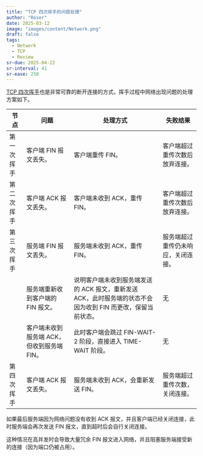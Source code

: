 ```yaml
---
title: "TCP 四次挥手的问题处理"
author: "Roser"
date: 2025-03-12
image: "images/content/Network.png"
draft: false
tags:
  - Network
  - TCP
  - Review
sr-due: 2025-04-22
sr-interval: 41
sr-ease: 250
---
```

[TCP 四次挥手](TCP%20四次挥手.md)也是非常可靠的断开连接的方式，挥手过程中网络出现问题的处理方案如下。

| 节点    | 问题                        | 处理方式                                                          | 失败结果              |
| ----- | ------------------------- | ------------------------------------------------------------- | ----------------- |
| 第一次挥手 | 客户端 FIN 报文丢失。             | 客户端重传 FIN。                                                    | 客户端超过重传次数后放弃连接。   |
| 第二次挥手 | 客户端 ACK 报文丢失。             | 客户端未收到 ACK，重传 FIN。                                            | 客户端超过重传次数后放弃连接。   |
| 第三次挥手 | 服务端 FIN 报文丢失。             | 服务端未收到 ACK，重传 FIN。                                            | 服务端超过重传仍未响应，关闭连接。 |
|       | 服务端重新收到客户端的 FIN 报文。       | 说明客户端未收到服务端发送的 ACK 报文，重新发送 ACK，此时服务端的状态不会因为收到 FIN 而更改，保留当前状态。 | 无                 |
|       | 客户端未收到服务端 ACK，但收到服务端 FIN。 | 此时客户端会跳过 FIN-WAIT-2 阶段，直接进入 TIME-WAIT 阶段。                     | 无                 |
| 第四次挥手 | 客户端 ACK 报文丢失。             | 服务端未收到 ACK，会重新发送 FIN。                                         | 服务端超过重传次数，关闭连接。   |
如果最后服务端因为网络问题没有收到 ACK 报文，并且客户端已经关闭连接，此时服务端会再次发送 FIN 报文，直到超时后会自行关闭连接。

这种情况在高并发时会导致大量冗余 FIN 报文进入网络，并且阻塞服务端接受新的连接（因为端口仍被占用）。